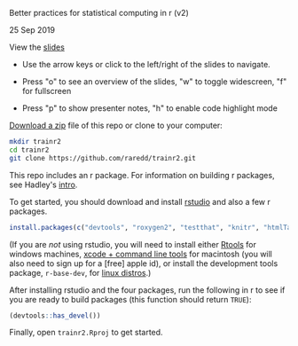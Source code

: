 Better practices for statistical computing in r (v2)

25 Sep 2019

View the [slides](http://htmlpreview.github.io/?https://github.com/raredd/trainr/blob/master/inst/pres/pres.html#1)

- Use the arrow keys or click to the left/right of the slides to navigate.

- Press "o" to see an overview of the slides, "w" to toggle widescreen, "f" for fullscreen

- Press "p" to show presenter notes, "h" to enable code highlight mode


[Download a zip](https://github.com/raredd/trainr2/archive/master.zip) file of this repo or clone to your computer:

```sh
mkdir trainr2
cd trainr2
git clone https://github.com/raredd/trainr2.git
```

This repo includes an r package. For information on building r packages, see Hadley's [intro](http://r-pkgs.had.co.nz/intro.html).

To get started, you should download and install [rstudio](http://www.rstudio.com/products/rstudio/download/) and also a few r packages.

```r
install.packages(c("devtools", "roxygen2", "testthat", "knitr", "htmlTable", "Gmisc"))
```

(If you are *not* using rstudio, you will need to install either [Rtools](http://cran.r-project.org/bin/windows/Rtools) for windows machines, [xcode + command line tools](http://developer.apple.com/downloads) for macintosh (you will also need to sign up for a [free] apple id), or install the development tools package, `r-base-dev`, for [linux distros](http://cran.r-project.org/bin/linux/).)

After installing rstudio and the four packages, run the following in r to see if you are ready to build packages (this function should return `TRUE`):

```r
(devtools::has_devel())
```

Finally, open `trainr2.Rproj` to get started.
